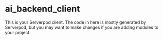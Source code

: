 # ai_backend_client

This is your Serverpod client. The code in here is mostly generated by
Serverpod, but you may want to make changes if you are adding modules to your
project.
